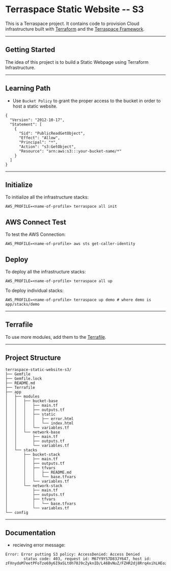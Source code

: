 # Terraspace Static Website -- S3

This is a Terraspace project. It contains code to provision Cloud infrastructure built with [Terraform](https://www.terraform.io/) and the [Terraspace Framework](https://terraspace.cloud/).

----

## Getting Started

The idea of this project is to build a Static Webpage using Terraform Infrastructure.

----

## Learning Path

- Use `Bucket Policy` to grant the proper access to the bucket in order to host a static website.
```
{
  "Version": "2012-10-17",
  "Statement": [
    {
      "Sid": "PublicReadGetObject",
      "Effect": "Allow",
      "Principal": "*",
      "Action": "s3:GetObject",
      "Resource": "arn:aws:s3:::your-bucket-name/*"
    }
  ]
}
```

----

## Initialize
To initialize all the infrastructure stacks:

    AWS_PROFILE=<name-of-profile> terraspace all init


## AWS Connect Test
To test the AWS Connection:

    AWS_PROFILE=<name-of-profile> aws sts get-caller-identity

## Deploy

To deploy all the infrastructure stacks:

    AWS_PROFILE=<name-of-profile> terraspace all up

To deploy individual stacks:

    AWS_PROFILE=<name-of-profile> terraspace up demo # where demo is app/stacks/demo

----

## Terrafile

To use more modules, add them to the [Terrafile](https://terraspace.cloud/docs/terrafile/).

----

## Project Structure

```
terraspace-static-website-s3/
├── Gemfile
├── Gemfile.lock
├── README.md
├── Terrafile
├── app
│   ├── modules
│   │   ├── bucket-base
│   │   │   ├── main.tf
│   │   │   ├── outputs.tf
│   │   │   ├── static
│   │   │   │   ├── error.html
│   │   │   │   └── index.html
│   │   │   └── variables.tf
│   │   └── network-base
│   │       ├── main.tf
│   │       ├── outputs.tf
│   │       └── variables.tf
│   └── stacks
│       ├── bucket-stack
│       │   ├── main.tf
│       │   ├── outputs.tf
│       │   ├── tfvars
│       │   │   ├── README.md
│       │   │   └── base.tfvars
│       │   └── variables.tf
│       └── network-stack
│           ├── main.tf
│           ├── outputs.tf
│           ├── tfvars
│           │   └── base.tfvars
│           └── variables.tf
└── config
```

----

## Documentation

- recieving error message:
```
Error: Error putting S3 policy: AccessDenied: Access Denied
        status code: 403, request id: M67Y9YS7D83JY647, host id: zFXnydoM7eetPFoTze69y6I9aSLt0h70J9cZyknID/L46BvNuZ/FZHR2dj8Rrq4xihLHEozCcjA=
```